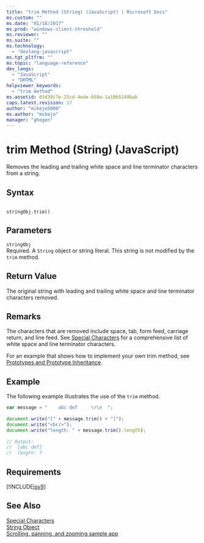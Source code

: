 ```yaml
---
title: "trim Method (String) (JavaScript) | Microsoft Docs"
ms.custom: ""
ms.date: "01/18/2017"
ms.prod: "windows-client-threshold"
ms.reviewer: ""
ms.suite: ""
ms.technology: 
  - "devlang-javascript"
ms.tgt_pltfrm: ""
ms.topic: "language-reference"
dev_langs: 
  - "JavaScript"
  - "DHTML"
helpviewer_keywords: 
  - "trim method"
ms.assetid: 03d38c7e-25cd-4ede-b58e-1a10b5249bab
caps.latest.revision: 17
author: "mikejo5000"
ms.author: "mikejo"
manager: "ghogen"
---
```

# trim Method (String) (JavaScript)
Removes the leading and trailing white space and line terminator characters from a string.  
  
## Syntax  
  
```  
  
stringObj.trim()  
```  
  
## Parameters  
 `stringObj`  
 Required. A `String` object or string literal. This string is not modified by the `trim` method.  
  
## Return Value  
 The original string with leading and trailing white space and line terminator characters removed.  
  
## Remarks  
 The characters that are removed include space, tab, form feed, carriage return, and line feed. See [Special Characters](../../javascript/advanced/special-characters-javascript.md) for a comprehensive list of white space and line terminator characters.  
  
 For an example that shows how to implement your own trim method, see [Prototypes and Prototype Inheritance](../../javascript/advanced/prototypes-and-prototype-inheritance.md).  
  
## Example  
 The following example illustrates the use of the `trim` method.  
  
```javascript  
var message = "    abc def     \r\n  ";  
  
document.write("[" + message.trim() + "]");  
document.write("<br/>");  
document.write("length: " + message.trim().length);  
  
// Output:  
//  [abc def]  
//  length: 7  
```  
  
## Requirements  
 [!INCLUDE[jsv9](../../javascript/includes/jsv9-md.md)]  
  
## See Also  
 [Special Characters](../../javascript/advanced/special-characters-javascript.md)   
 [String Object](../../javascript/reference/string-object-javascript.md)   
 [Scrolling, panning, and zooming sample app](http://code.msdn.microsoft.com/ie/Scrolling-panning-and-6834aaf9)